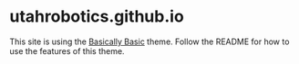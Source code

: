 # utahrobotics.github.io

This site is using the [Basically Basic](https://github.com/mmistakes/jekyll-theme-basically-basic)
theme. Follow the README for how to use the features of this theme.
